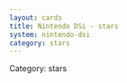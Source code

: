 ```yaml
---
layout: cards
title: Nintendo DSi - stars
system: nintendo-dsi
category: stars
---
```

<div class="alert alert-secondary mb-4"><span class="i18n innerHTML-category">Category: </span><span class="i18n innerHTML-cat-stars">stars</span></div>
